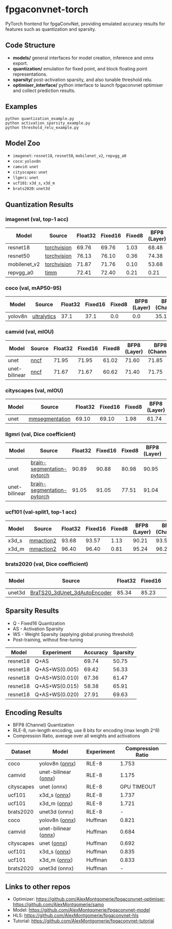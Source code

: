 # fpgaconvnet-torch
PyTorch frontend for fpgaConvNet, providing emulated accuracy results for features such as quantization and sparsity.

## Code Structure
* **models/**   general interfaces for model creation, inference and onnx export.
* **quantization/**    emulation for fixed point, and block floating point representations.
* **sparsity/**    post-activation sparsity, and also tunable threshold relu.
* **optimiser_interface/**    python interface to launch fpgaconvnet optimiser and collect prediction results.

## Examples
```
python quantization_example.py
python activation_sparsity_example.py
python threshold_relu_example.py
```

## Model Zoo

* `imagenet`: `resnet18`, `resnet50`, `mobilenet_v2`, `repvgg_a0`
* `coco`: `yolov8n`
* `camvid`: `unet`
* `cityscapes`: `unet`
* `llgmri`: `unet`
* `ucf101`: `x3d_s`, `x3d_m`
* `brats2020`: `unet3d`

## Quantization Results

### imagenet (val, top-1 acc)
| Model        | Source                                                      | Float32 | Fixed16 | Fixed8 | BFP8 (Layer) | BFP8 (Channel) |
|--------------|-------------------------------------------------------------|---------|---------|--------|--------------|----------------|
| resnet18     | [torchvision](https://github.com/pytorch/vision)            | 69.76   | 69.76   | 1.03   | 68.48        | 69.26          |
| resnet50     | [torchvision](https://github.com/pytorch/vision)            | 76.13   | 76.10   | 0.36   | 74.38        | 75.75          |
| mobilenet_v2 | [torchvision](https://github.com/pytorch/vision)            | 71.87   | 71.76   | 0.10   | 53.68        | 69.51          |
| repvgg_a0    | [timm](https://github.com/huggingface/pytorch-image-models) | 72.41   | 72.40   | 0.21   | 0.21         | 66.08          |

### coco (val, mAP50-95)
| Model   | Source                                                    | Float32 | Fixed16 | Fixed8 | BFP8 (Layer) | BFP8 (Channel) |
|---------|-----------------------------------------------------------|---------|---------|--------|--------------|----------------|
| yolov8n | [ultralytics](https://github.com/ultralytics/ultralytics) | 37.1    | 37.1    | 0.0    | 0.0          | 35.1           |

### camvid (val, mIOU)
| Model         | Source                                          | Float32 | Fixed16 | Fixed8 | BFP8 (Layer) | BFP8 (Channel) |
|---------------|-------------------------------------------------|---------|---------|--------|--------------|----------------|
| unet          | [nncf](https://github.com/openvinotoolkit/nncf) | 71.95   | 71.95   | 61.02  | 71.60        | 71.85          |
| unet-bilinear | [nncf](https://github.com/openvinotoolkit/nncf) | 71.67   | 71.67   | 60.62  | 71.40        | 71.75          |

### cityscapes (val, mIOU)
| Model | Source                                                         | Float32 | Fixed16 | Fixed8 | BFP8 (Layer) | BFP8 (Channel) |
|-------|----------------------------------------------------------------|---------|---------|--------|--------------|----------------|
| unet  | [mmsegmentation](https://github.com/open-mmlab/mmsegmentation) | 69.10   | 69.10   | 1.98   | 61.74        | 68.43          |

### llgmri (val, Dice coefficient)
| Model         | Source                                          | Float32 | Fixed16 | Fixed8 | BFP8 (Layer) | BFP8 (Channel) |
|---------------|-------------------------------------------------|---------|---------|--------|--------------|----------------|
| unet          | [brain-segmentation-pytorch](https://github.com/mateuszbuda/brain-segmentation-pytorch) | 90.89   | 90.88   | 80.98  | 90.95        | 90.85          |
| unet-bilinear | [brain-segmentation-pytorch](https://github.com/mateuszbuda/brain-segmentation-pytorch) | 91.05   | 91.05   | 77.51  | 91.04        | 91.03          |

### ucf101 (val-split1, top-1 acc)
| Model | Source                                                         | Float32 | Fixed16 | Fixed8 | BFP8 (Layer) | BFP8 (Channel) |
|-------|----------------------------------------------------------------|---------|---------|--------|--------------|----------------|
| x3d_s  | [mmaction2](https://github.com/open-mmlab/mmaction2) | 93.68  | 93.57   |  1.13   | 90.21  | 93.57   |
| x3d_m  | [mmaction2](https://github.com/open-mmlab/mmaction2) | 96.40  | 96.40   |  0.81   | 95.24  | 96.29   |

### brats2020 (val, Dice coefficient)
| Model | Source                                                         | Float32 | Fixed16 | Fixed8 | BFP8 (Layer) | BFP8 (Channel) |
|-------|----------------------------------------------------------------|---------|---------|--------|--------------|----------------|
| unet3d  | [BraTS20_3dUnet_3dAutoEncoder](https://www.kaggle.com/code/polomarco/brats20-3dunet-3dautoencoder) | 85.34  |  85.23  |  1.15   |  85.14  |  85.34   |

## Sparsity Results
* Q - Fixed16 Quantization
* AS - Activation Sparsity
* WS - Weight Sparsity (applying global pruning threshold)
* Post-training, without fine-tuning

| Model    | Experiment     | Accuracy | Sparsity |
|----------|----------------|----------|----------|
| resnet18 | Q+AS           | 69.74    | 50.75    |
| resnet18 | Q+AS+WS(0.005) | 69.42    | 56.33    |
| resnet18 | Q+AS+WS(0.010) | 67.36    | 61.47    |
| resnet18 | Q+AS+WS(0.015) | 58.38    | 65.91    |
| resnet18 | Q+AS+WS(0.020) | 27.91    | 69.63    |

## Encoding Results
* BFP8 (Channel) Quantization
* RLE-8, run-length encoding, use 8 bits for encoding (max length 2^8)
* Compression Ratio, average over all weights and activations

| Dataset    | Model                | Experiment | Compression Ratio |
|------------|----------------------|------------|-------------------|
| coco       | yolov8n ([onnx](https://drive.google.com/file/d/10-lNBid4VRzWBrE6GuT3I3L3H2BtWT1P/view?usp=sharing))       | RLE-8      | 1.753             |
| camvid     | unet-bilinear ([onnx](https://drive.google.com/file/d/1C_Q58_NKMVfpbqg3ZbQ1IzyMSgoopex7/view?usp=sharing)) | RLE-8      | 1.175             |
| cityscapes | unet (onnx)          | RLE-8      | GPU TIMEOUT       |
| ucf101 | x3d_s ([onnx](https://drive.google.com/file/d/1gY5HGMWacbTQ5cK8MWdQgQ1lQM5VWRFb/view?usp=sharing))          | RLE-8      | 1.737      |
| ucf101 | x3d_m ([onnx](https://drive.google.com/file/d/1WaLjJYE0l_AiIrZw559Ile3xQza_wnWJ/view?usp=sharing))          | RLE-8      | 1.721      |
| brats2020 | unet3d (onnx)          | RLE-8      | -      |
| coco       | yolov8n ([onnx](https://drive.google.com/file/d/1ghj2Da4HdkHSC-ADSe-JwvQbtwhUT_vT/view?usp=sharing))       | Huffman      | 0.821            |
| camvid     | unet-bilinear ([onnx](https://drive.google.com/file/d/1X6Ps_qcbP7vJLgNCkHbsHtWY6aSnG8es/view?usp=sharing)) | Huffman     | 0.684            |
| cityscapes | unet ([onnx](https://drive.google.com/file/d/1d2v6VJI8B9DZY020Nq_AWQR0e8F9LH6A/view?usp=sharing))          | Huffman      | 0.692             |
| ucf101 | x3d_s ([onnx](https://drive.google.com/file/d/19c6jwuHZVcfZXPpXMaGmaK9AsRXPO5lJ/view?usp=sharing))          | Huffman      | 0.835       |
| ucf101 | x3d_m ([onnx](https://drive.google.com/file/d/1RQr0lEuROwO14F0WtObBUmuz8Na3Vci2/view?usp=sharing))          | Huffman      | 0.833       |
| brats2020 | unet3d (onnx)          | Huffman      | -      |

## Links to other repos
* Optimizer: https://github.com/AlexMontgomerie/fpgaconvnet-optimiser; https://github.com/AlexMontgomerie/samo
* Model: https://github.com/AlexMontgomerie/fpgaconvnet-model
* HLS: https://github.com/AlexMontgomerie/fpgaconvnet-hls
* Tutorial: https://github.com/AlexMontgomerie/fpgaconvnet-tutorial
